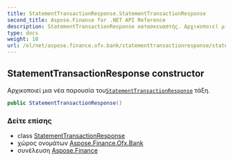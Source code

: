 ```yaml
---
title: StatementTransactionResponse.StatementTransactionResponse
second_title: Aspose.Finance for .NET API Reference
description: StatementTransactionResponse κατασκευαστής. Αρχικοποιεί μια νέα παρουσία τουStatementTransactionResponse τάξη.
type: docs
weight: 10
url: /el/net/aspose.finance.ofx.bank/statementtransactionresponse/statementtransactionresponse/
---
```

## StatementTransactionResponse constructor

Αρχικοποιεί μια νέα παρουσία του[`StatementTransactionResponse`](../) τάξη.

```csharp
public StatementTransactionResponse()
```

### Δείτε επίσης

* class [StatementTransactionResponse](../)
* χώρος ονομάτων [Aspose.Finance.Ofx.Bank](../../statementtransactionresponse/)
* συνέλευση [Aspose.Finance](../../../)



